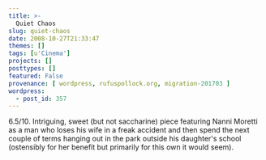```yaml
---
title: >-
  Quiet Chaos
slug: quiet-chaos
date: 2008-10-27T21:33:47
themes: []
tags: [u'Cinema']
projects: []
posttypes: []
featured: False
provenance: [ wordpress, rufuspollock.org, migration-201703 ]
wordpress:
  - post_id: 357
---
```


6.5/10. Intriguing, sweet (but not saccharine) piece featuring Nanni Moretti as a man who loses his wife in a freak accident and then spend the next couple of terms hanging out in the park outside his daughter's school (ostensibly for her benefit but primarily for this own it would seem).

